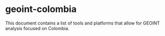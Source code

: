 # geoint-colombia
This document contains a list of tools and platforms that allow for GEOINT analysis focused on Colombia.
